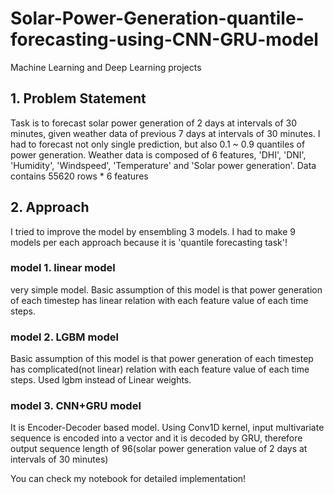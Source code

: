 # Solar-Power-Generation-quantile-forecasting-using-CNN-GRU-model
Machine Learning and Deep Learning projects

## 1. Problem Statement
Task is to forecast solar power generation of 2 days at intervals of 30 minutes, given weather data of previous 7 days at intervals of 30 minutes. 
I had to forecast not only single prediction, but also 0.1 ~ 0.9 quantiles of power generation.
Weather data is composed of 6 features,  'DHI', 'DNI', 'Humidity', 'Windspeed', 'Temperature' and 'Solar power generation'. 
Data contains 55620 rows * 6 features

## 2. Approach
I tried to improve the model by ensembling 3 models. I had to make 9 models per each approach because it is 'quantile forecasting task'! 
  
  ### model 1. linear model
  very simple model. Basic assumption of this model is that power generation of each timestep has linear relation with each feature value of each time steps.  
  ### model 2. LGBM model
  Basic assumption of this model is that power generation of each timestep has complicated(not linear) relation with each feature value of each time steps.
  Used lgbm instead of Linear weights.
  ### model 3. CNN+GRU model
  It is Encoder-Decoder based model. Using Conv1D kernel, input multivariate sequence is encoded into a vector and it is decoded by GRU,
  therefore output sequence length of 96(solar power generation value of 2 days at intervals of 30 minutes)

You can check my notebook for detailed implementation! 
